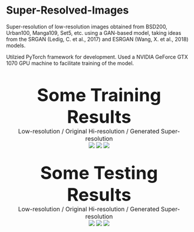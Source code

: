 # Super-Resolved-Images

Super-resolution of low-resolution images obtained from BSD200, Urban100, Manga109, Set5, etc. using a GAN-based model, taking ideas from the SRGAN (Ledig, C. et al., 2017) and ESRGAN (Wang, X. et al., 2018) models.

Utilzied PyTorch framework for development. Used a NVIDIA GeForce GTX 1070 GPU machine to facilitate training of the model.

<p align="center">
  <br><br>
  <font size=7><b>Some Training Results</b></font><br>
  <font size=3>Low-resolution / Original Hi-resolution / Generated Super-resolution</font><br>
  <img src="https://github.com/ApurbaSengupta/Super-Resolved-Images/blob/master/results/train/fin_1.png">
  <img src="https://github.com/ApurbaSengupta/Super-Resolved-Images/blob/master/results/train/fin_2.png">
  <img src="https://github.com/ApurbaSengupta/Super-Resolved-Images/blob/master/results/train/fin_5.png">
  <br><br><br>
  <font size=7><b>Some Testing Results</b></font><br>
  <font size=3>Low-resolution / Original Hi-resolution / Generated Super-resolution</font><br>
  <img src="https://github.com/ApurbaSengupta/Super-Resolved-Images/blob/master/results/test/test_1.png">
  <img src="https://github.com/ApurbaSengupta/Super-Resolved-Images/blob/master/results/test/test_5.png">
  <img src="https://github.com/ApurbaSengupta/Super-Resolved-Images/blob/master/results/test/test_6.png">
</p>
